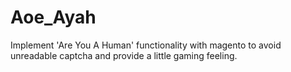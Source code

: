 Aoe_Ayah
========

Implement 'Are You A Human' functionality with magento to avoid unreadable captcha and provide a little gaming feeling.